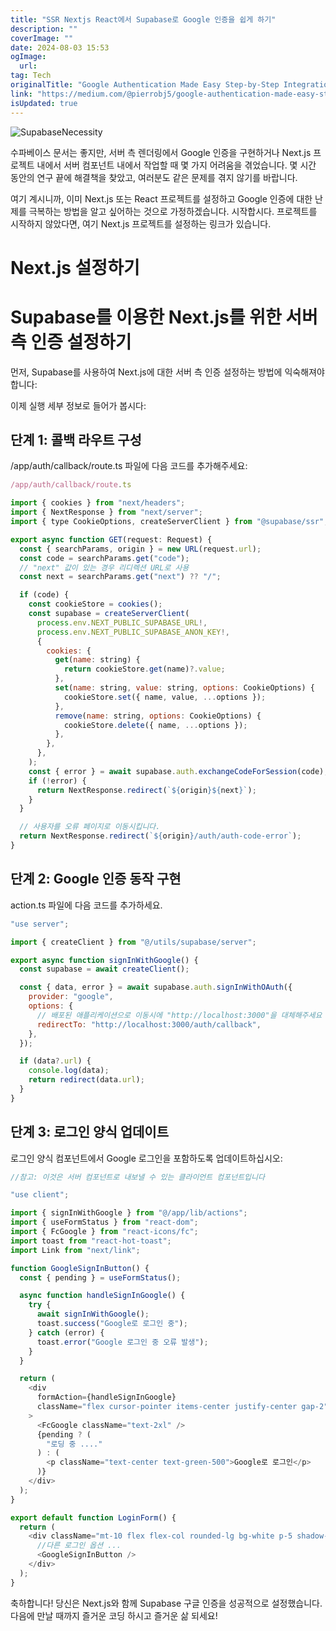 ```yaml
---
title: "SSR Nextjs React에서 Supabase로 Google 인증을 쉽게 하기"
description: ""
coverImage: ""
date: 2024-08-03 15:53
ogImage: 
  url: 
tag: Tech
originalTitle: "Google Authentication Made Easy Step-by-Step Integration with Supabase in SSR Nextjs React"
link: "https://medium.com/@pierrobj5/google-authentication-made-easy-step-by-step-integration-with-supabase-in-ssr-next-js-react-e70cc918e150"
isUpdated: true
---
```






![SupabaseNecessity](/assets/img/GoogleAuthenticationMadeEasyStep-by-StepIntegrationwithSupabaseinSSRNextjsReact_0.png)

수파베이스 문서는 좋지만, 서버 측 렌더링에서 Google 인증을 구현하거나 Next.js 프로젝트 내에서 서버 컴포넌트 내에서 작업할 때 몇 가지 어려움을 겪었습니다. 몇 시간 동안의 연구 끝에 해결책을 찾았고, 여러분도 같은 문제를 겪지 않기를 바랍니다.

여기 계시니까, 이미 Next.js 또는 React 프로젝트를 설정하고 Google 인증에 대한 난제를 극복하는 방법을 알고 싶어하는 것으로 가정하겠습니다. 시작합시다. 프로젝트를 시작하지 않았다면, 여기 Next.js 프로젝트를 설정하는 링크가 있습니다.

# Next.js 설정하기

<div class="content-ad"></div>

# Supabase를 이용한 Next.js를 위한 서버 측 인증 설정하기

먼저, Supabase를 사용하여 Next.js에 대한 서버 측 인증 설정하는 방법에 익숙해져야 합니다:

이제 실행 세부 정보로 들어가 봅시다:

## 단계 1: 콜백 라우트 구성

<div class="content-ad"></div>

/app/auth/callback/route.ts 파일에 다음 코드를 추가해주세요:

```js
/app/auth/callback/route.ts

import { cookies } from "next/headers";
import { NextResponse } from "next/server";
import { type CookieOptions, createServerClient } from "@supabase/ssr";

export async function GET(request: Request) {
  const { searchParams, origin } = new URL(request.url);
  const code = searchParams.get("code");
  // "next" 값이 있는 경우 리디렉션 URL로 사용
  const next = searchParams.get("next") ?? "/";

  if (code) {
    const cookieStore = cookies();
    const supabase = createServerClient(
      process.env.NEXT_PUBLIC_SUPABASE_URL!,
      process.env.NEXT_PUBLIC_SUPABASE_ANON_KEY!,
      {
        cookies: {
          get(name: string) {
            return cookieStore.get(name)?.value;
          },
          set(name: string, value: string, options: CookieOptions) {
            cookieStore.set({ name, value, ...options });
          },
          remove(name: string, options: CookieOptions) {
            cookieStore.delete({ name, ...options });
          },
        },
      },
    );
    const { error } = await supabase.auth.exchangeCodeForSession(code);
    if (!error) {
      return NextResponse.redirect(`${origin}${next}`);
    }
  }

  // 사용자를 오류 페이지로 이동시킵니다.
  return NextResponse.redirect(`${origin}/auth/auth-code-error`);
}
```

## 단계 2: Google 인증 동작 구현

action.ts 파일에 다음 코드를 추가하세요.

<div class="content-ad"></div>

```js
"use server";

import { createClient } from "@/utils/supabase/server";

export async function signInWithGoogle() {
  const supabase = await createClient();

  const { data, error } = await supabase.auth.signInWithOAuth({
    provider: "google",
    options: {
      // 배포된 애플리케이션으로 이동시에 "http://localhost:3000"을 대체해주세요
      redirectTo: "http://localhost:3000/auth/callback",
    },
  });

  if (data?.url) {
    console.log(data);
    return redirect(data.url);
  }
}
```

## 단계 3: 로그인 양식 업데이트

로그인 양식 컴포넌트에서 Google 로그인을 포함하도록 업데이트하십시오:

```js
//참고: 이것은 서버 컴포넌트로 내보낼 수 있는 클라이언트 컴포넌트입니다

"use client";

import { signInWithGoogle } from "@/app/lib/actions";
import { useFormStatus } from "react-dom";
import { FcGoogle } from "react-icons/fc";
import toast from "react-hot-toast";
import Link from "next/link";

function GoogleSignInButton() {
  const { pending } = useFormStatus();

  async function handleSignInGoogle() {
    try {
      await signInWithGoogle();
      toast.success("Google로 로그인 중");
    } catch (error) {
      toast.error("Google 로그인 중 오류 발생");
    }
  }

  return (
    <div
      formAction={handleSignInGoogle}
      className="flex cursor-pointer items-center justify-center gap-2"
    >
      <FcGoogle className="text-2xl" />
      {pending ? (
        "로딩 중 ...."
      ) : (
        <p className="text-center text-green-500">Google로 로그인</p>
      )}
    </div>
  );
}

export default function LoginForm() {
  return (
    <div className="mt-10 flex flex-col rounded-lg bg-white p-5 shadow-xl w-[30rem] md:p-10">
      //다른 로그인 옵션 ...
      <GoogleSignInButton />
    </div>
  );
}
```

<div class="content-ad"></div>

축하합니다! 당신은 Next.js와 함께 Supabase 구글 인증을 성공적으로 설정했습니다. 다음에 만날 때까지 즐거운 코딩 하시고 즐거운 삶 되세요!

